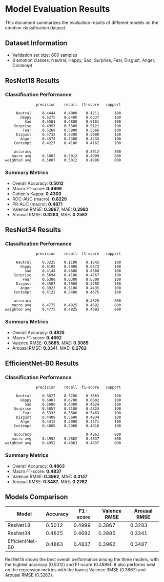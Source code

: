 # Model Evaluation Results

This document summarizes the evaluation results of different models on the emotion classification dataset.

## Dataset Information
- Validation set size: 800 samples
- 8 emotion classes: Neutral, Happy, Sad, Surprise, Fear, Disgust, Anger, Contempt

## ResNet18 Results

### Classification Performance

```
              precision    recall  f1-score   support

     Neutral     0.4444    0.4000    0.4211       100
       Happy     0.6275    0.6400    0.6337       100
         Sad     0.5581    0.4800    0.5161       100
    Surprise     0.4953    0.5300    0.5121       100
        Fear     0.5268    0.5900    0.5566       100
     Disgust     0.4732    0.5300    0.5000       100
       Anger     0.4574    0.4300    0.4433       100
    Contempt     0.4227    0.4100    0.4162       100

    accuracy                         0.5012       800
   macro avg     0.5007    0.5012    0.4999       800
weighted avg     0.5007    0.5012    0.4999       800
```

### Summary Metrics
- Overall Accuracy: **0.5012**
- Macro F1-score: **0.4999**
- Cohen's Kappa: **0.4300**
- ROC-AUC (macro): **0.8229**
- PR-AUC (macro): **0.4871**
- Valence RMSE: **0.3867**, MAE: **0.2982**
- Arousal RMSE: **0.3283**, MAE: **0.2562**

## ResNet34 Results

### Classification Performance

```
              precision    recall  f1-score   support

     Neutral     0.3235    0.1100    0.1642       100
       Happy     0.6195    0.7000    0.6573       100
         Sad     0.4144    0.4600    0.4360       100
    Surprise     0.5694    0.4100    0.4767       100
        Fear     0.6300    0.6300    0.6300       100
     Disgust     0.4587    0.5000    0.4785       100
       Anger     0.3923    0.5100    0.4435       100
    Contempt     0.4122    0.5400    0.4675       100

    accuracy                         0.4825       800
   macro avg     0.4775    0.4825    0.4692       800
weighted avg     0.4775    0.4825    0.4692       800
```

### Summary Metrics
- Overall Accuracy: **0.4825**
- Macro F1-score: **0.4692**
- Valence RMSE: **0.3885**, MAE: **0.3085**
- Arousal RMSE: **0.3341**, MAE: **0.2702**

## EfficientNet-B0 Results

### Classification Performance

```
              precision    recall  f1-score   support

     Neutral     0.3627    0.3700    0.3663       100
       Happy     0.6907    0.6700    0.6802       100
         Sad     0.5000    0.4300    0.4624       100
    Surprise     0.5857    0.4100    0.4824       100
        Fear     0.5333    0.5600    0.5463       100
     Disgust     0.4409    0.5600    0.4934       100
       Anger     0.4412    0.3000    0.3571       100
    Contempt     0.4069    0.5900    0.4816       100

    accuracy                         0.4863       800
   macro avg     0.4952    0.4862    0.4837       800
weighted avg     0.4952    0.4863    0.4837       800
```

### Summary Metrics
- Overall Accuracy: **0.4863**
- Macro F1-score: **0.4837**
- Valence RMSE: **0.3962**, MAE: **0.3147**
- Arousal RMSE: **0.3487**, MAE: **0.2762**

## Models Comparison

| Model | Accuracy | F1-score | Valence RMSE | Arousal RMSE |
|-------|----------|----------|--------------|--------------|
| ResNet18 | 0.5012 | 0.4999 | 0.3867 | 0.3283 |
| ResNet34 | 0.4825 | 0.4692 | 0.3885 | 0.3341 |
| EfficientNet-B0 | 0.4863 | 0.4837 | 0.3962 | 0.3487 |

ResNet18 shows the best overall performance among the three models, with the highest accuracy (0.5012) and F1-score (0.4999). It also performs best on the regression metrics with the lowest Valence RMSE (0.3867) and Arousal RMSE (0.3283).